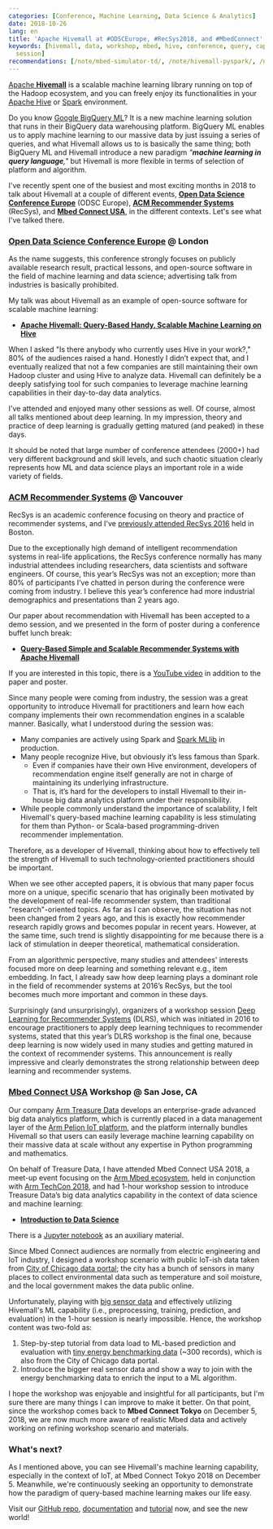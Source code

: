 ```yaml
---
categories: [Conference, Machine Learning, Data Science & Analytics]
date: 2018-10-26
lang: en
title: 'Apache Hivemall at #ODSCEurope, #RecSys2018, and #MbedConnect'
keywords: [hivemall, data, workshop, mbed, hive, conference, query, capability, bigquery,
  session]
recommendations: [/note/mbed-simulator-td/, /note/hivemall-pyspark/, /note/apachecon-2019/]
---
```


[Apache **Hivemall**](https://github.com/apache/incubator-hivemall) is a scalable machine learning library running on top of the Hadoop ecosystem, and you can freely enjoy its functionalities in your [Apache Hive](https://hive.apache.org/) or [Spark](https://spark.apache.org/) environment.

Do you know [Google BigQuery ML](https://ai.googleblog.com/2018/07/machine-learning-in-google-bigquery.html)? It is a new machine learning solution that runs in their BigQuery data warehousing platform. BigQuery ML enables us to apply machine learning to our massive data by just issuing a series of queries, and what Hivemall allows us to is basically the same thing; both BigQuery ML and Hivemall introduce a new paradigm *"**machine learning in query language**,"* but Hivemall is more flexible in terms of selection of platform and algorithm.

I've recently spent one of the busiest and most exciting months in 2018 to talk about Hivemall at a couple of different events, **[Open Data Science Conference Europe](https://odsc.com/london)** (ODSC Europe), **[ACM Recommender Systems](https://recsys.acm.org/recsys18/)** (RecSys), and **[Mbed Connect USA](https://mbed.com/en/about-mbed/events/mbed-connect-usa-2018/)**, in the different contexts. Let's see what I've talked there.

### [Open Data Science Conference Europe](https://odsc.com/london) @ London

As the name suggests, this conference strongly focuses on publicly available research result, practical lessons, and open-source software in the field of machine learning and data science; advertising talk from industries is basically prohibited.

My talk was about Hivemall as an example of open-source software for scalable machine learning:

- **[Apache Hivemall: Query-Based Handy, Scalable Machine Learning on Hive](https://odsc.com/training/portfolio/apache-hivemall-query-based-handy-scalable-machine-learning-hive)**

<script async class="speakerdeck-embed" data-id="a5d4885dca69494dab8064b7d8f0fd00" data-ratio="1.77777777777778" src="//speakerdeck.com/assets/embed.js"></script>

When I asked "Is there anybody who currently uses Hive in your work?," 80% of the audiences raised a hand. Honestly I didn’t expect that, and I eventually realized that not a few companies are still maintaining their own Hadoop cluster and using Hive to analyze data. Hivemall can definitely be a deeply satisfying tool for such companies to leverage machine learning capabilities in their day-to-day data analytics.

I've attended and enjoyed many other sessions as well. Of course, almost all talks mentioned about deep learning. In my impression, theory and practice of deep learning is gradually getting matured (and peaked) in these days.

It should be noted that large number of conference attendees (2000+) had very different background and skill levels, and such chaotic situation clearly represents how ML and data science plays an important role in a wide variety of fields.

### [ACM Recommender Systems](https://recsys.acm.org/recsys18/) @ Vancouver

RecSys is an academic conference focusing on theory and practice of recommender systems, and I've [previously attended RecSys 2016](https://takuti.me/note/recsys-2016/) held in Boston.

Due to the exceptionally high demand of intelligent recommendation systems in real-life applications, the RecSys conference normally has many industrial attendees including researchers, data scientists and software engineers. Of course, this year’s RecSys was not an exception; more than 80% of participants I’ve chatted in person during the conference were coming from industry. I believe this year’s conference had more industrial demographics and presentations than 2 years ago.

Our paper about recommendation with Hivemall has been accepted to a demo session, and we presented in the form of poster during a conference buffet lunch break:

- **[Query-Based Simple and Scalable Recommender Systems with Apache Hivemall](https://dl.acm.org/citation.cfm?id=3241592)**

<script async class="speakerdeck-embed" data-id="9e6c5c2b5b524a76a9a0d01ce167b48a" data-ratio="1.77777777777778" src="//speakerdeck.com/assets/embed.js"></script>

If you are interested in this topic, there is a [YouTube video](https://www.youtube.com/watch?v=cMUsuA9KZ_c) in addition to the paper and poster.

Since many people were coming from industry, the session was a great opportunity to introduce Hivemall for practitioners and learn how each company implements their own recommendation engines in a scalable manner. Basically, what I understood during the session was:

- Many companies are actively using Spark and [Spark MLlib](https://spark.apache.org/mllib/) in production.
- Many people recognize Hive, but obviously it’s less famous than Spark.
  - Even if companies have their own Hive environment, developers of recommendation engine itself generally are not in charge of maintaining its underlying infrastructure.
  - That is, it’s hard for the developers to install Hivemall to their in-house big data analytics platform under their responsibility.
- While people commonly understand the importance of scalability, I felt Hivemall's query-based machine learning capability is less stimulating for them than Python- or Scala-based programming-driven recommender implementation.

Therefore, as a developer of Hivemall, thinking about how to effectively tell the strength of Hivemall to such technology-oriented practitioners should be important.

When we see other accepted papers, it is obvious that many paper focus more on a unique, specific scenario that has originally been motivated by the development of real-life recommender system, than traditional "research"-oriented topics. As far as I can observe, the situation has not been changed from 2 years ago, and this is exactly how recommender research rapidly grows and becomes popular in recent years. However, at the same time, such trend is slightly disappointing for me because there is a lack of stimulation in deeper theoretical, mathematical consideration.

From an algorithmic perspective, many studies and attendees' interests focused more on deep learning and something relevant e.g., item embedding. In fact, I already saw how deep learning plays a dominant role in the field of recommender systems at 2016’s RecSys, but the tool becomes much more important and common in these days.

Surprisingly (and unsurprisingly), organizers of a workshop session [Deep Learning for Recommender Systems](http://dlrs-workshop.org/) (DLRS), which was initiated in 2016 to encourage practitioners to apply deep learning techniques to recommender systems, stated that this year’s DLRS workshop is the final one, because deep learning is now widely used in many studies and getting matured in the context of recommender systems. This announcement is really impressive and clearly demonstrates the strong relationship between deep learning and recommender systems.

### [Mbed Connect USA](https://mbed.com/en/about-mbed/events/mbed-connect-usa-2018/) Workshop @ San Jose, CA

Our company [Arm Treasure Data](https://www.treasuredata.com/) develops an enterprise-grade advanced big data analytics platform, which is currently placed in a data management layer of the [Arm Pelion IoT platform](https://www.arm.com/products/iot/pelion-iot-platform), and the platform internally bundles Hivemall so that users can easily leverage machine learning capability on their massive data at scale without any expertise in Python programming and mathematics.

On behalf of Treasure Data, I have attended Mbed Connect USA 2018, a meet-up event focusing on the [Arm Mbed ecosystem](https://www.mbed.com/en/), held in conjunction with [Arm TechCon 2018](https://www.armtechcon.com/), and had 1-hour workshop session to introduce Treasure Data’s big data analytics capability in the context of data science and machine learning:

- **[Introduction to Data Science](https://www.mbed.com/en/about-mbed/events/mbed-connect-usa-2018/)**

<script async class="speakerdeck-embed" data-id="88e26e5ae97e4ae2ae11e646799f6814" data-ratio="1.77777777777778" src="//speakerdeck.com/assets/embed.js"></script>

There is a [Jupyter notebook](https://gist.github.com/takuti/6edab4a504368a0e58bb81a3158a1e07) as an auxiliary material.

Since Mbed Connect audiences are normally from electric engineering and IoT industry, I designed a workshop scenario with public IoT-ish data taken from [City of Chicago data portal](https://data.cityofchicago.org/); the city has a bunch of sensors in many places to collect environmental data such as temperature and soil moisture, and the local government makes the data public online.

Unfortunately, playing with [big sensor data](https://data.cityofchicago.org/Environment-Sustainable-Development/Smart-Green-Infrastructure-Monitoring-Sensors-Hist/ggws-77ih) and effectively utilizing Hivemall's ML capability (i.e., preprocessing, training, prediction, and evaluation) in the 1-hour session is nearly impossible. Hence, the workshop content was two-fold as:

1. Step-by-step tutorial from data load to ML-based prediction and evaluation with [tiny energy benchmarking data](https://data.cityofchicago.org/Environment-Sustainable-Development/Chicago-Energy-Benchmarking/xq83-jr8c) (~300 records), which is also from the City of Chicago data portal.
2. Introduce the bigger real sensor data and show a way to join with the energy benchmarking data to enrich the input to a ML algorithm.

I hope the workshop was enjoyable and insightful for all participants, but I'm sure there are many things I can improve to make it better. On that point, since the workshop comes back to **Mbed Connect Tokyo** on December 5, 2018, we are now much more aware of realistic Mbed data and actively working on refining workshop scenario and materials.

### What's next?

As I mentioned above, you can see Hivemall's machine learning capability, especially in the context of IoT, at Mbed Connect Tokyo 2018 on December 5. Meanwhile, we're continuously seeking an opportunity to demonstrate how the paradigm of query-based machine learning makes our life easy.

Visit our [GitHub repo](https://github.com/apache/incubator-hivemall), [documentation](http://hivemall.incubator.apache.org/userguide/) and [tutorial](http://hivemall.incubator.apache.org/userguide/supervised_learning/tutorial.html) now, and see the new world!